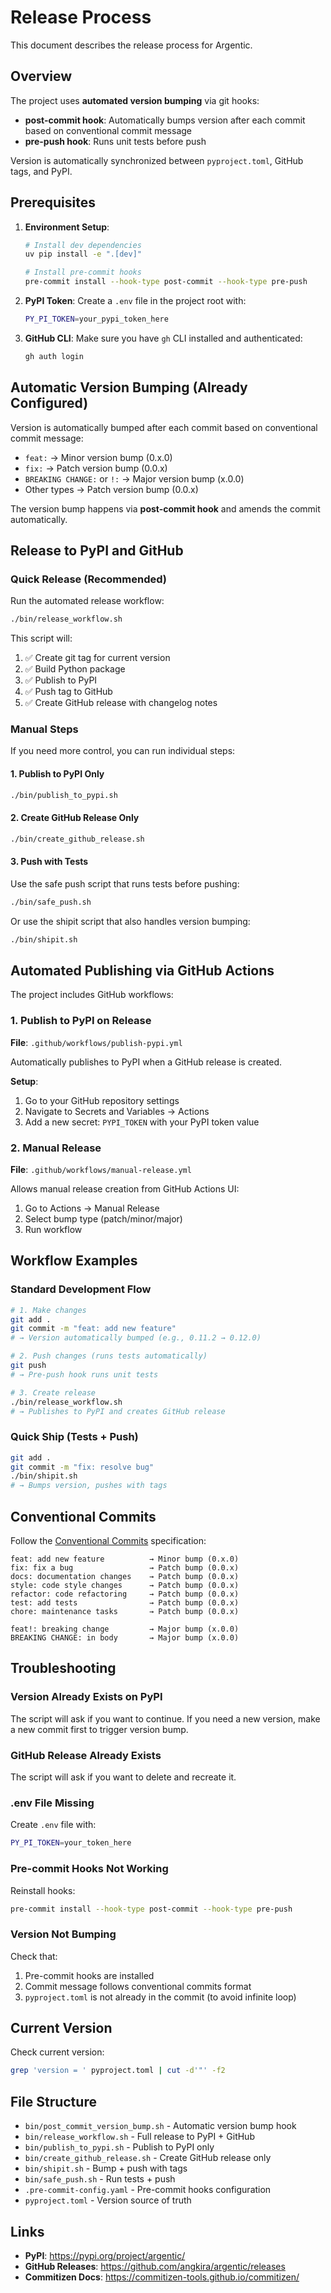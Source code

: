 # Release Process

This document describes the release process for Argentic.

## Overview

The project uses **automated version bumping** via git hooks:
- **post-commit hook**: Automatically bumps version after each commit based on conventional commit message
- **pre-push hook**: Runs unit tests before push

Version is automatically synchronized between `pyproject.toml`, GitHub tags, and PyPI.

## Prerequisites

1. **Environment Setup**:
   ```bash
   # Install dev dependencies
   uv pip install -e ".[dev]"
   
   # Install pre-commit hooks
   pre-commit install --hook-type post-commit --hook-type pre-push
   ```

2. **PyPI Token**:
   Create a `.env` file in the project root with:
   ```bash
   PY_PI_TOKEN=your_pypi_token_here
   ```

3. **GitHub CLI**:
   Make sure you have `gh` CLI installed and authenticated:
   ```bash
   gh auth login
   ```

## Automatic Version Bumping (Already Configured)

Version is automatically bumped after each commit based on conventional commit message:
- `feat:` → Minor version bump (0.x.0)
- `fix:` → Patch version bump (0.0.x)
- `BREAKING CHANGE:` or `!:` → Major version bump (x.0.0)
- Other types → Patch version bump (0.0.x)

The version bump happens via **post-commit hook** and amends the commit automatically.

## Release to PyPI and GitHub

### Quick Release (Recommended)

Run the automated release workflow:

```bash
./bin/release_workflow.sh
```

This script will:
1. ✅ Create git tag for current version
2. ✅ Build Python package
3. ✅ Publish to PyPI
4. ✅ Push tag to GitHub
5. ✅ Create GitHub release with changelog notes

### Manual Steps

If you need more control, you can run individual steps:

#### 1. Publish to PyPI Only

```bash
./bin/publish_to_pypi.sh
```

#### 2. Create GitHub Release Only

```bash
./bin/create_github_release.sh
```

#### 3. Push with Tests

Use the safe push script that runs tests before pushing:

```bash
./bin/safe_push.sh
```

Or use the shipit script that also handles version bumping:

```bash
./bin/shipit.sh
```

## Automated Publishing via GitHub Actions

The project includes GitHub workflows:

### 1. Publish to PyPI on Release

**File**: `.github/workflows/publish-pypi.yml`

Automatically publishes to PyPI when a GitHub release is created.

**Setup**:
1. Go to your GitHub repository settings
2. Navigate to Secrets and Variables → Actions
3. Add a new secret: `PYPI_TOKEN` with your PyPI token value

### 2. Manual Release

**File**: `.github/workflows/manual-release.yml`

Allows manual release creation from GitHub Actions UI:
1. Go to Actions → Manual Release
2. Select bump type (patch/minor/major)
3. Run workflow

## Workflow Examples

### Standard Development Flow

```bash
# 1. Make changes
git add .
git commit -m "feat: add new feature"
# → Version automatically bumped (e.g., 0.11.2 → 0.12.0)

# 2. Push changes (runs tests automatically)
git push
# → Pre-push hook runs unit tests

# 3. Create release
./bin/release_workflow.sh
# → Publishes to PyPI and creates GitHub release
```

### Quick Ship (Tests + Push)

```bash
git add .
git commit -m "fix: resolve bug"
./bin/shipit.sh
# → Bumps version, pushes with tags
```

## Conventional Commits

Follow the [Conventional Commits](https://www.conventionalcommits.org/) specification:

```
feat: add new feature          → Minor bump (0.x.0)
fix: fix a bug                 → Patch bump (0.0.x)
docs: documentation changes    → Patch bump (0.0.x)
style: code style changes      → Patch bump (0.0.x)
refactor: code refactoring     → Patch bump (0.0.x)
test: add tests                → Patch bump (0.0.x)
chore: maintenance tasks       → Patch bump (0.0.x)

feat!: breaking change         → Major bump (x.0.0)
BREAKING CHANGE: in body       → Major bump (x.0.0)
```

## Troubleshooting

### Version Already Exists on PyPI

The script will ask if you want to continue. If you need a new version, make a new commit first to trigger version bump.

### GitHub Release Already Exists

The script will ask if you want to delete and recreate it.

### .env File Missing

Create `.env` file with:
```bash
PY_PI_TOKEN=your_token_here
```

### Pre-commit Hooks Not Working

Reinstall hooks:
```bash
pre-commit install --hook-type post-commit --hook-type pre-push
```

### Version Not Bumping

Check that:
1. Pre-commit hooks are installed
2. Commit message follows conventional commits format
3. `pyproject.toml` is not already in the commit (to avoid infinite loop)

## Current Version

Check current version:
```bash
grep 'version = ' pyproject.toml | cut -d'"' -f2
```

## File Structure

- `bin/post_commit_version_bump.sh` - Automatic version bump hook
- `bin/release_workflow.sh` - Full release to PyPI + GitHub
- `bin/publish_to_pypi.sh` - Publish to PyPI only
- `bin/create_github_release.sh` - Create GitHub release only
- `bin/shipit.sh` - Bump + push with tags
- `bin/safe_push.sh` - Run tests + push
- `.pre-commit-config.yaml` - Pre-commit hooks configuration
- `pyproject.toml` - Version source of truth

## Links

- **PyPI**: https://pypi.org/project/argentic/
- **GitHub Releases**: https://github.com/angkira/argentic/releases
- **Commitizen Docs**: https://commitizen-tools.github.io/commitizen/
